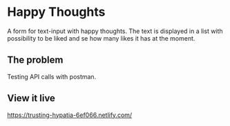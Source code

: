 # Happy Thoughts

A form for text-input with happy thoughts. The text is displayed in a list with possibility to be liked and se how many likes it has at the moment.

## The problem

Testing API calls with postman.

## View it live

https://trusting-hypatia-6ef066.netlify.com/
